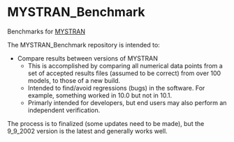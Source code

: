 # MYSTRAN_Benchmark
Benchmarks for [MYSTRAN](https://github.com/MYSTRANsolver/MYSTRAN)

The MYSTRAN_Benchmark repository is intended to:
 - Compare results between versions of MYSTRAN
   - This is accomplished by comparing all numerical data points from a set of accepted results files (assumed to be correct) from over 100 models, to those of a new build.
   - Intended to find/avoid regressions (bugs) in the software. For example, something worked in 10.0 but not in 10.1.
   - Primarly intended for developers, but end users may also perform an independent verification.

The process is to finalized (some updates need to be made), but the 9_9_2002 version is the latest and generally works well.